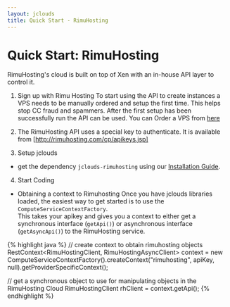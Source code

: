 ```yaml
---
layout: jclouds
title: Quick Start - RimuHosting
---
```


# Quick Start: RimuHosting

RimuHosting's cloud is built on top of Xen with an in-house API layer to control it.

1. Sign up with Rimu Hosting
	To start using the API to create instances a VPS needs to be manually ordered and setup the first time. 
	This helps stop CC fraud and spammers. 
	After the first setup has been successfully run the API can be used. You can Order a VPS 
	from [here](http://rimuhosting.com/order/startorder1.jsp?hom=t-vps)

2. The RimuHosting API uses a special key to authenticate. It is available from [http://rimuhosting.com/cp/apikeys.jsp]

3. Setup jclouds
 * get the dependency `jclouds-rimuhosting` using our [Installation Guide](/documentation/userguide/installation-guide).

4. Start Coding
* Obtaining a context to Rimuhosting
Once you have jclouds libraries loaded, the easiest way to get started is to use the `ComputeServiceContextFactory`.  
	This takes your apikey and gives you a context to either get a synchronous interface (`getApi()`) or 
	asynchronous interface (`getAsyncApi()`) to the RimuHosting service.

{% highlight java %}
// create context to obtain rimuhosting objects
RestContext<RimuHostingClient, RimuHostingAsyncClient> context = 
   				new ComputeServiceContextFactory().createContext("rimuhosting", 
																apiKey, null).getProviderSpecificContext();

// get a synchronous object to use for manipulating objects in the RimuHosting Cloud
RimuHostingClient rhClient = context.getApi();
{% endhighlight %}
